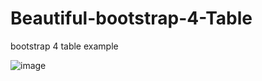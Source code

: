 # Beautiful-bootstrap-4-Table
bootstrap 4 table example


![image](https://github.com/zaharscript/Beautiful-bootstrap-4-Table/assets/87757637/aa3b5780-a325-4ca1-87c3-2c3e3e7ec524)

